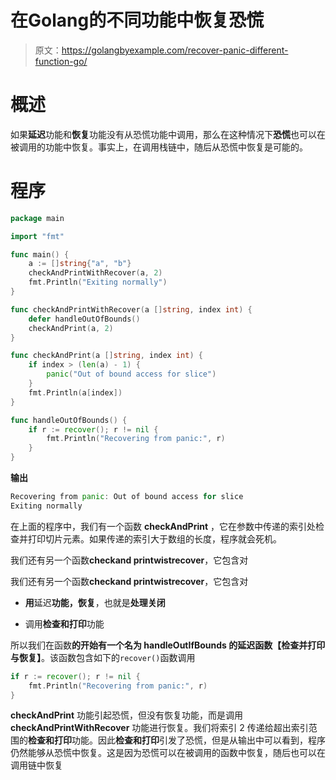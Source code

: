 # 在Golang的不同功能中恢复恐慌

> 原文：<https://golangbyexample.com/recover-panic-different-function-go/>

# **概述**

如果**延迟**功能和**恢复**功能没有从恐慌功能中调用，那么在这种情况下**恐慌**也可以在被调用的功能中恢复。事实上，在调用栈链中，随后从恐慌中恢复是可能的。

# **程序**

```go
package main

import "fmt"

func main() {
    a := []string{"a", "b"}
    checkAndPrintWithRecover(a, 2)
    fmt.Println("Exiting normally")
}

func checkAndPrintWithRecover(a []string, index int) {
    defer handleOutOfBounds()
    checkAndPrint(a, 2)
}

func checkAndPrint(a []string, index int) {
    if index > (len(a) - 1) {
        panic("Out of bound access for slice")
    }
    fmt.Println(a[index])
}

func handleOutOfBounds() {
    if r := recover(); r != nil {
        fmt.Println("Recovering from panic:", r)
    }
}
```

**输出**

```go
Recovering from panic: Out of bound access for slice
Exiting normally
```

在上面的程序中，我们有一个函数 **checkAndPrint** ，它在参数中传递的索引处检查并打印切片元素。如果传递的索引大于数组的长度，程序就会死机。

我们还有另一个函数**checkand printwistrecover**，它包含对

我们还有另一个函数**checkand printwistrecover**，它包含对

*   **用**延迟**功能，恢复**，也就是**处理关闭**

*   调用**检查和打印**功能

所以我们在函数**的开始有一个名为 **handleOutIfBounds** 的延迟函数【检查并打印与恢复】**。该函数包含如下的`recover()`函数调用

```go
if r := recover(); r != nil {
    fmt.Println("Recovering from panic:", r)
}
```

**checkAndPrint** 功能引起恐慌，但没有恢复功能，而是调用 **checkAndPrintWithRecover** 功能进行恢复。我们将索引 2 传递给超出索引范围的**检查和打印**功能。因此**检查和打印**引发了恐慌，但是从输出中可以看到，程序仍然能够从恐慌中恢复。这是因为恐慌可以在被调用的函数中恢复，随后也可以在调用链中恢复